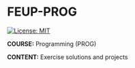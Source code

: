 # FEUP-PROG
[![License: MIT](https://img.shields.io/badge/License-MIT-yellow.svg)](https://opensource.org/licenses/MIT)


**COURSE:** Programming (PROG)

**CONTENT:** Exercise solutions and projects
